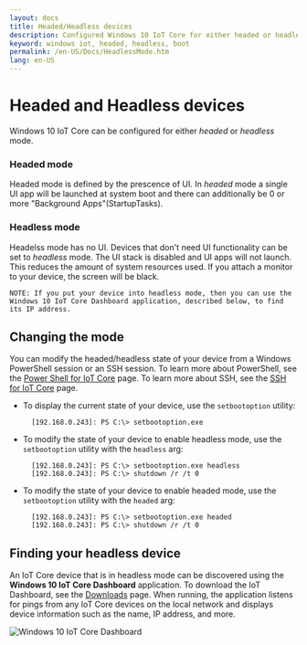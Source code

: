 ```yaml
---
layout: docs
title: Headed/Headless devices
description: Configured Windows 10 IoT Core for either headed or headless mode
keyword: windows iot, headed, headless, boot
permalink: /en-US/Docs/HeadlessMode.htm
lang: en-US
---
```


<!-- TODO: clean up the "note" box -->

# Headed and Headless devices

Windows 10 IoT Core can be configured for either *headed* or *headless* mode. 

### Headed mode
Headed mode is defined by the prescence of UI. In *headed* mode a single UI app will be launched at system boot and there can additionally be 0 or more "Background Apps"(StartupTasks). 

### Headless mode
Headelss mode has no UI.  Devices that don't need UI functionality can be set to *headless* mode. The UI stack is disabled and UI apps will not launch. This reduces the amount of system resources used. If you attach a monitor to your device, the screen will be black.

    NOTE: If you put your device into headless mode, then you can use the Windows 10 IoT Core Dashboard application, described below, to find its IP address.

## Changing the mode
You can modify the headed/headless state of your device from a Windows PowerShell session or an SSH session. To learn more about PowerShell, see the [Power Shell for IoT Core]({{site.baseurl}}/{{page.lang}}/Docs/PowerShell.htm) page. To learn more about SSH, see the [SSH for IoT Core]({{site.baseurl}}/{{page.lang}}/Docs/SSH.htm) page.

* To display the current state of your device, use the `setbootoption` utility:

        [192.168.0.243]: PS C:\> setbootoption.exe

* To modify the state of your device to enable headless mode, use the `setbootoption` utility with the `headless` arg:

        [192.168.0.243]: PS C:\> setbootoption.exe headless
        [192.168.0.243]: PS C:\> shutdown /r /t 0

* To modify the state of your device to enable headed mode, use the `setbootoption` utility with the `headed` arg:

        [192.168.0.243]: PS C:\> setbootoption.exe headed
        [192.168.0.243]: PS C:\> shutdown /r /t 0

## Finding your headless device

An IoT Core device that is in headless mode can be discovered using the **Windows 10 IoT Core Dashboard** application.  To download the IoT Dashboard, see the [Downloads](http://go.microsoft.com/fwlink/?LinkID=708576) page.
When running, the application listens for pings from any IoT Core devices on the local network and displays device information such as the name, IP address, and more.

![Windows 10 IoT Core Dashboard]({{site.baseurl}}/Resources/images/IoTDashboard.png)
